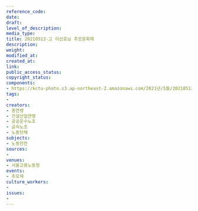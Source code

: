 ```yaml
---
reference_code: 
date: 
draft: 
level_of_description: 
media_type: 
title: 20210513-고 이선호님 추모문화제
description: 
weight: 
modified_at: 
created_at: 
link: 
public_access_status: 
copyright_status: 
components:
- https://kctu-photo.s3.ap-northeast-2.amazonaws.com/2021년/5월/20210513-고+이선호님+추모문화제/_1DX0407.jpg
tags:
- 
creators:
- 총연맹
- 건설산업연맹
- 공공운수노조
- 금속노조
- 노동단체
subjects:
- 노동안전
sources:
- 
venues:
- 서울고용노동청
events:
- 추모제
culture_workers:
- 
issues:
- 
---
```

